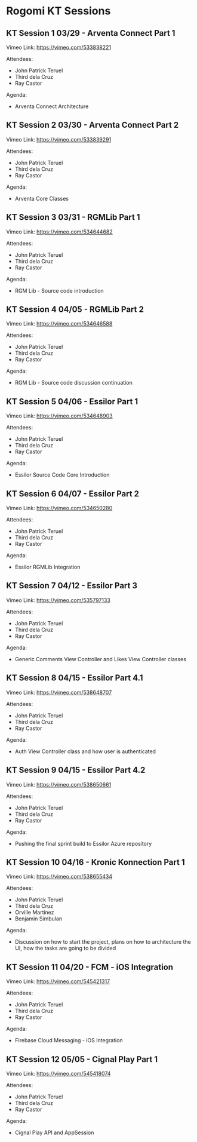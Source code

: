 # Rogomi KT Sessions

## KT Session 1 03/29 - Arventa Connect Part 1
Vimeo Link: https://vimeo.com/533838221

Attendees:
- John Patrick Teruel
- Third dela Cruz
- Ray Castor 

Agenda: 
- Arventa Connect Architecture

## KT Session 2 03/30 - Arventa Connect Part 2
Vimeo Link: https://vimeo.com/533839291

Attendees:
- John Patrick Teruel
- Third dela Cruz
- Ray Castor 

Agenda:
- Arventa Core Classes

## KT Session 3 03/31 - RGMLib Part 1
Vimeo Link: https://vimeo.com/534644682

Attendees:
- John Patrick Teruel
- Third dela Cruz
- Ray Castor

Agenda:
  - RGM Lib - Source code introduction

## KT Session 4 04/05 - RGMLib Part 2
Vimeo Link: https://vimeo.com/534646588

Attendees:
- John Patrick Teruel
- Third dela Cruz
- Ray Castor

Agenda:
  - RGM Lib - Source code discussion continuation

## KT Session 5 04/06 - Essilor Part 1
Vimeo Link: https://vimeo.com/534648903

Attendees:
- John Patrick Teruel
- Third dela Cruz
- Ray Castor

Agenda:
  - Essilor Source Code Core Introduction

## KT Session 6 04/07 - Essilor Part 2
Vimeo Link: https://vimeo.com/534650280

Attendees:
- John Patrick Teruel
- Third dela Cruz
- Ray Castor

Agenda:
- Essilor RGMLib Integration

## KT Session 7 04/12 - Essilor Part 3
Vimeo Link: https://vimeo.com/535797133

Attendees:
- John Patrick Teruel
- Third dela Cruz
- Ray Castor

Agenda:
- Generic Comments View Controller and Likes View Controller classes

## KT Session 8 04/15 - Essilor Part 4.1
Vimeo Link: https://vimeo.com/538648707

Attendees:
- John Patrick Teruel
- Third dela Cruz
- Ray Castor

Agenda:
- Auth View Controller class and how user is authenticated

## KT Session 9 04/15 - Essilor Part 4.2
Vimeo Link: https://vimeo.com/538650661

Attendees:
- John Patrick Teruel
- Third dela Cruz
- Ray Castor

Agenda:
- Pushing the final sprint build to Essilor Azure repository

## KT Session 10 04/16 - Kronic Konnection Part 1
Vimeo Link: https://vimeo.com/538655434

Attendees:
- John Patrick Teruel
- Third dela Cruz
- Orville Martinez
- Benjamin Simbulan

Agenda:
- Discussion on how to start the project, plans on how to architecture the UI, how the tasks are going to be divided

## KT Session 11 04/20 - FCM - iOS Integration
Vimeo Link: https://vimeo.com/545421317

Attendees:
- John Patrick Teruel
- Third dela Cruz
- Ray Castor

Agenda: 
- Firebase Cloud Messaging - iOS Integration


## KT Session 12 05/05 - Cignal Play Part 1
Vimeo Link: https://vimeo.com/545418074

Attendees:
- John Patrick Teruel
- Third dela Cruz
- Ray Castor

Agenda: 
- Cignal Play API and AppSession
